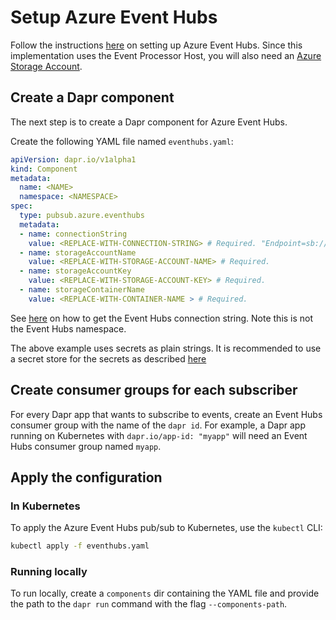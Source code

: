 # Setup Azure Event Hubs

Follow the instructions [here](https://docs.microsoft.com/en-us/azure/event-hubs/event-hubs-create) on setting up Azure Event Hubs.
Since this implementation uses the Event Processor Host, you will also need an [Azure Storage Account](https://docs.microsoft.com/en-us/azure/storage/common/storage-account-create?tabs=azure-portal).

## Create a Dapr component

The next step is to create a Dapr component for Azure Event Hubs.

Create the following YAML file named `eventhubs.yaml`:

```yaml
apiVersion: dapr.io/v1alpha1
kind: Component
metadata:
  name: <NAME>
  namespace: <NAMESPACE>
spec:
  type: pubsub.azure.eventhubs
  metadata:
  - name: connectionString
    value: <REPLACE-WITH-CONNECTION-STRING> # Required. "Endpoint=sb://****"
  - name: storageAccountName
    value: <REPLACE-WITH-STORAGE-ACCOUNT-NAME> # Required.
  - name: storageAccountKey
    value: <REPLACE-WITH-STORAGE-ACCOUNT-KEY> # Required.
  - name: storageContainerName
    value: <REPLACE-WITH-CONTAINER-NAME > # Required.
```

See [here](https://docs.microsoft.com/en-us/azure/event-hubs/authorize-access-shared-access-signature) on how to get the Event Hubs connection string. Note this is not the Event Hubs namespace.

The above example uses secrets as plain strings. It is recommended to use a secret store for the secrets as described [here](../../concepts/secrets/README.md)

## Create consumer groups for each subscriber

For every Dapr app that wants to subscribe to events, create an Event Hubs consumer group with the name of the `dapr id`.
For example, a Dapr app running on Kubernetes with `dapr.io/app-id: "myapp"` will need an Event Hubs consumer group named `myapp`.

## Apply the configuration

### In Kubernetes

To apply the Azure Event Hubs pub/sub to Kubernetes, use the `kubectl` CLI:

```bash
kubectl apply -f eventhubs.yaml
```

### Running locally

To run locally, create a `components` dir containing the YAML file and provide the path to the `dapr run` command with the flag `--components-path`.
